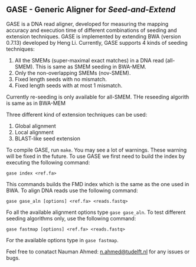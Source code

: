 GASE - Generic Aligner for *Seed-and-Extend*
-----------------------------------------
GASE is a DNA read aligner, developed for measuring the mapping accuracy and execution time of different combinations of seeding and extension techniques. GASE is implemented by extending BWA (version 0.7.13) developed by Heng Li. Currently, GASE supports 4 kinds of seeding techniques:

1. All the SMEMs (super-maximal exact matches) in a DNA read (all-SMEM). This is same as SMEM seeding  in BWA-MEM.
2. Only the non-overlapping SMEMs (nov-SMEM). 
3. Fixed length seeds with no mismatch.
4. Fixed length seeds with at most 1 mismatch. 

Currently re-seeding is only available for all-SMEM. THe reseeding algorith is same as in BWA-MEM

Three different kind of extension techniques can be used:

1. Global alignment
2. Local alignment
3. BLAST-like seed extension

To compile GASE, run `make`. You may see a lot of warnings. These warning will be fixed in the future. To use GASE we first need to build the index by executing the following command:

`gase index <ref.fa>`

This commands builds the FMD index which is the same as the one used in BWA. To align DNA reads use the following command:

`gase gase_aln [options] <ref.fa> <reads.fastq>`

Fo all the available alignment options type `gase gase_aln`. To test different seeding algorithms only, use the following command:

`gase fastmap [options] <ref.fa> <reads.fastq>`

For the available options type in `gase fastmap`.

Feel free to conatact Nauman Ahmed: n.ahmed@tudelft.nl for any issues or bugs.
